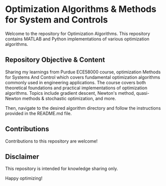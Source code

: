 #  Optimization Algorithms & Methods for System and Controls

Welcome to the repository for Optimization Algorithms. This repository contains MATLAB and Python implementations of various optimization algorithms.

## Repository Objective & Content

Sharing my learnings from Purdue ECE58000 course, optimization Methods for Systems And Control which covers fundamental optimization algorithms commonly used in engineering applications. The course covers both theoretical foundations and practical implementations of optimization algorithms. Topics include gradient descent, Newton's method, quasi-Newton methods & stochastic optimization, and more.


Then, navigate to the desired algorithm directory and follow the instructions provided in the README.md file.

## Contributions

Contributions to this repository are welcome! 

## Disclaimer

This repository is intended for knowledge sharing only. 

Happy optimizing!



